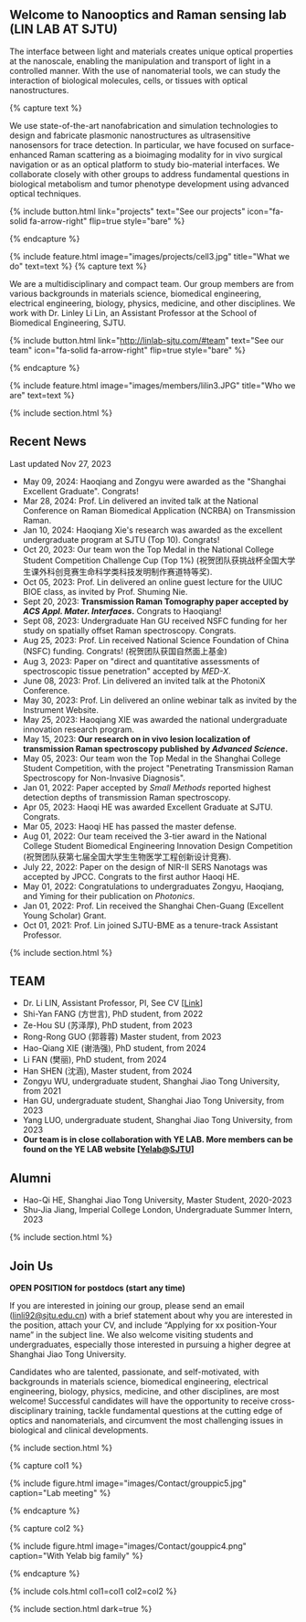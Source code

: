 ---
---

## Welcome to Nanooptics and Raman sensing lab (LIN LAB AT SJTU)

The interface between light and materials creates unique optical properties at the nanoscale, enabling the manipulation and transport of light in a controlled manner. With the use of nanomaterial tools, we can study the interaction of biological molecules, cells, or tissues with optical nanostructures. <br> 

{% capture text %}

We use state-of-the-art nanofabrication and simulation technologies to design and fabricate plasmonic nanostructures as ultrasensitive nanosensors for trace detection. In particular, we have focused on surface-enhanced Raman scattering as a bioimaging modality for in vivo surgical navigation or as an optical platform to study bio-material interfaces. We collaborate closely with other groups to address fundamental questions in biological metabolism and tumor phenotype development using advanced optical techniques.

{%
  include button.html
  link="projects"
  text="See our projects"
  icon="fa-solid fa-arrow-right"
  flip=true
  style="bare"
%}

{% endcapture %}

{%
  include feature.html
  image="images/projects/cell3.jpg"
  title="What we do"
  text=text
%}
{% capture text %}

We are a multidisciplinary and compact team. Our group members are from various backgrounds in materials science, biomedical engineering, electrical engineering, biology, physics, medicine, and other disciplines. We work with Dr. Linley Li Lin, an Assistant Professor at the School of Biomedical Engineering, SJTU. 

{%
  include button.html
  link="http://linlab-sjtu.com/#team"
  text="See our team"
  icon="fa-solid fa-arrow-right"
  flip=true
  style="bare"
%}

{% endcapture %}

{%
  include feature.html
  image="images/members/lilin3.JPG"
  title="Who we are"
  text=text
%}

{% include section.html %}

## Recent News

Last updated Nov 27, 2023
- May 09, 2024: Haoqiang and Zongyu were awarded as the "Shanghai Excellent Graduate". Congrats!
- Mar 28, 2024: Prof. Lin delivered an invited talk at the National Conference on Raman Biomedical Application (NCRBA) on Transmission Raman.  
- Jan 10, 2024: Haoqiang Xie's research was awarded as the excellent undergraduate program at SJTU (Top 10). Congrats!
- Oct 20, 2023: Our team won the Top Medal in the National College Student Competition Challenge Cup (Top 1%) (祝贺团队获挑战杯全国大学生课外科创竞赛生命科学类科技发明制作赛道特等奖). 
- Oct 05, 2023: Prof. Lin delivered an online guest lecture for the UIUC BIOE class, as invited by Prof. Shuming Nie. 
- Sept 20, 2023: **Transmission Raman Tomography paper accepted by *ACS Appl. Mater. Interfaces*.** Congrats to Haoqiang!
- Sept 08, 2023: Undergraduate Han GU received NSFC funding for her study on spatially offset Raman spectroscopy. Congrats.
- Aug 25, 2023: Prof. Lin received National Science Foundation of China (NSFC) funding. Congrats! (祝贺团队获国自然面上基金)
- Aug 3, 2023: Paper on "direct and quantitative assessments of spectroscopic tissue penetration" accepted by *MED-X*.
- June 08, 2023: Prof. Lin delivered an invited talk at the PhotoniX Conference.
- May 30, 2023: Prof. Lin delivered an online webinar talk as invited by the Instrument Website.
- May 25, 2023: Haoqiang XIE was awarded the national undergraduate innovation research program. 
- May 15, 2023: **Our research on in vivo lesion localization of transmission Raman spectroscopy published by *Advanced Science*.**
- May 05, 2023: Our team won the Top Medal in the Shanghai College Student Competition, with the project "Penetrating Transmission Raman Spectroscopy for Non-Invasive Diagnosis".
- Jan 01, 2022: Paper accepted by *Small Methods* reported highest detection depths of transmission Raman spectroscopy.
- Apr 05, 2023: Haoqi HE was awarded Excellent Graduate at SJTU. Congrats. 
- Mar 05, 2023: Haoqi HE has passed the master defense.
- Aug 01, 2022: Our team received the 3-tier award in the National College Student Biomedical Engineering Innovation Design Competition (祝贺团队获第七届全国大学生生物医学工程创新设计竞赛).
- July 22, 2022: Paper on the design of NIR-II SERS Nanotags was accepted by JPCC. Congrats to the first author Haoqi HE.
- May 01, 2022: Congratulations to undergraduates Zongyu, Haoqiang, and Yiming for their publication on *Photonics*.
- Jan 01, 2022: Prof. Lin received the Shanghai Chen-Guang (Excellent Young Scholar) Grant.
- Oct 01, 2021: Prof. Lin joined SJTU-BME as a tenure-track Assistant Professor.

{% include section.html %}

## TEAM
- Dr. Li LIN, Assistant Professor, PI, See CV [[Link](http://linlab-sjtu.com/CV)]
- Shi-Yan FANG (方世言), PhD student, from 2022
- Ze-Hou SU (苏泽厚), PhD student, from 2023
- Rong-Rong GUO (郭蓉蓉) Master student, from 2023
- Hao-Qiang XIE (谢浩强), PhD student, from 2024
- Li FAN (樊丽), PhD student, from 2024
- Han SHEN (沈涵), Master student, from 2024
- Zongyu WU, undergraduate student, Shanghai Jiao Tong University, from 2021
- Han GU, undergraduate student, Shanghai Jiao Tong University, from 2023
- Yang LUO, undergraduate student, Shanghai Jiao Tong University, from 2023
- <strong>Our team is in close collaboration with YE LAB. More members can be found on the YE LAB website [[Yelab@SJTU](http://www.yelab.sjtu.edu.cn/)]</strong>

## Alumni
- Hao-Qi HE, Shanghai Jiao Tong University, Master Student, 2020-2023
- Shu-Jia Jiang, Imperial College London, Undergraduate Summer Intern, 2023

{% include section.html %}

## Join Us
<strong>OPEN POSITION for postdocs (start any time)</strong>

If you are interested in joining our group, please send an email (linli92@sjtu.edu.cn) with a brief statement about why you are interested in the position, attach your CV, and include “Applying for xx position-Your name” in the subject line. We also welcome visiting students and undergraduates, especially those interested in pursuing a higher degree at Shanghai Jiao Tong University.

Candidates who are talented, passionate, and self-motivated, with backgrounds in materials science, biomedical engineering, electrical engineering, biology, physics, medicine, and other disciplines, are most welcome! Successful candidates will have the opportunity to receive cross-disciplinary training, tackle fundamental questions at the cutting edge of optics and nanomaterials, and circumvent the most challenging issues in biological and clinical developments.

{% include section.html %}

{% capture col1 %}

{% include figure.html image="images/Contact/grouppic5.jpg" caption="Lab meeting" %}

{% endcapture %}

{% capture col2 %}

{% include figure.html image="images/Contact/gouppic4.png" caption="With Yelab big family" %}

{% endcapture %}

{% include cols.html col1=col1 col2=col2 %}

{% include section.html dark=true %}



